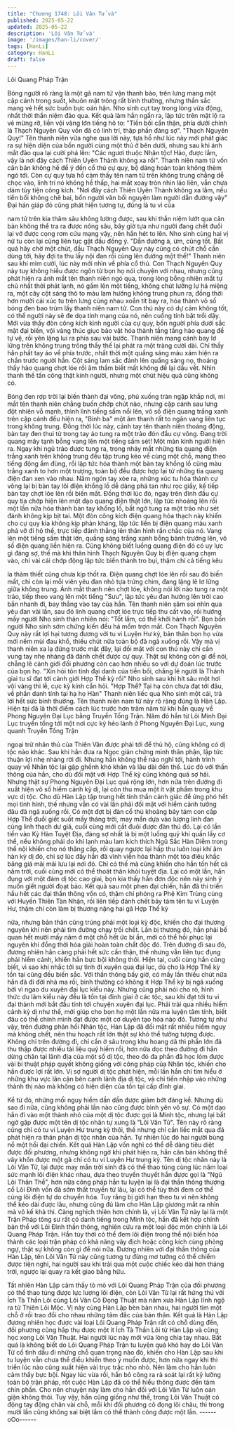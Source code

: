 ```yaml
---
title: "Chương 1748: Lôi Vân Tử và"
published: 2025-05-22
updated: 2025-05-22
description: 'Lôi Vân Tử và'
image: '/images/han-li/cover/'
tags: [HanLi]
category: HanLi
draft: false
---
```


Lôi Quang Pháp Trận

Bóng người rõ ràng là một gã nam tử vận thanh bào, trên lưng
mang một cặp cánh trong suốt, khuôn mặt trông rất bình thường,
nhưng thần sắc mang vẻ hết sức buồn bực oán hận.
Nho sinh cụt tay trong lòng vừa động, nhất thời thần niệm đảo
qua.
Kết quả làm hắn ngẩn ra, lập tức trên mặt lộ ra vẻ mừng rỡ, liền
vội vàng lớn tiếng hô to:
"Tiền bối cẩn thận, phía dưới chính là Thạch Nguyên Quy vốn đã
có linh trí, thập phần đáng sợ".
"Thạch Nguyên Quy!" Tên thanh niên vừa nghe qua lời này, tựa
hồ như lúc này mới phát giác ra sự hiện diện của bốn người cùng
một thú ở bên dưới, nhưng sau khi ánh mắt đảo qua lại cười phá
lên:
"Các ngươi thuộc Nhân tộc! Hảo, được lắm, vậy là nơi đây cách
Thiên Uyên Thành không xa rồi".
Thanh niên nam tử vốn căn bản không hề để ý đến cổ thú cự quy,
bộ dáng hoàn toàn không thèm ngó tới.
Còn cự quy tựa hồ cảm thấy tên nam tử trên không trung chẳng
dễ chọc vào, linh trí nó không hề thấp, hai mắt xoay tròn nhìn láo
liên, vẫn chưa dám tùy tiện công kích.
"Nơi đây cách Thiên Uyên Thành không xa lắm, nếu tiền bối
không chê bai, bốn người vãn bối nguyện làm người dẫn đường
vậy" Đại hán giáp đỏ cũng phát hiện tương tự, đúng là tu vi của

nam tử trên kia thâm sâu không lường được, sau khi thần niệm
lướt qua căn bản không thể tra ra được nông sâu, bây giờ tựa
như người đang chết đuối lại vớ được cọng rơm cứu mạng vậy,
nên hắn hét to lên.
Nho sinh cùng hai vị nữ tu còn lại cũng liên tục gật đầu đồng ý.
"Dẫn đường à, ừm, cũng tốt. Bất quá hãy chờ một chút, đầu
Thạch Nguyên Quy này cũng có chút chỗ cần dùng tới, hãy đợi ta
thu lấy nội đan rồi cùng lên đường một thể!" Thanh niên sau khi
mỉm cười, lúc này mới nhìn về phía cổ thú.
Con Thạch Nguyên Quy này tuy không hiểu được ngôn từ bọn họ
nói chuyện với nhau, nhưng cũng phát hiện ra ánh mắt tên thanh
niên ngó qua, trong lòng bỗng nhiên mất tự chủ nhất thời phát
lạnh, nó gầm lên một tiếng, không chút lưỡng lự há miệng ra, một
cây cột sáng thô to màu lam hướng không trung phun ra, đồng
thời hơn mười cái xúc tu trên lưng cùng nhau xoắn tít bay ra, hóa
thành vô số bóng đen bao trùm lấy thanh niên nam tử.
Con thú này có dự cảm không tốt, có thể người này sẽ đe dọa
tính mạng của nó, nên cuồng tính bật trổi dậy.
Mới vừa thấy đòn công kích kinh người của cự quy, bốn người
phía dưới sắc mặt đại biến, vội vàng thúc giục bảo vật hóa thành
tầng tầng hào quang để tự vệ, rồi yên lặng lui ra phía sau vài
bước.
Thanh niên mang cánh bay lơ lững trên không trung trông thấy
thế lại phát ra một tràng cười dài.
Chỉ thấy hắn phất tay áo về phía trước, nhất thời một quầng sáng
màu xám hiện ra chắn trước người hắn.
Cột sáng lam sắc đánh lên quầng sáng nọ, thoáng thấy hào
quang chợt lóe rồi âm thầm biết mất không để lại dấu vết.
Nhìn thanh thế tấn công thật kinh người, nhưng một chút hiệu quả
cũng không có.

Bóng đen rợp trời lại biến thành đại võng, phủ xuống tràn ngập
khắp nơi, mí mắt tên thanh niên chẳng buồn chớp chút nào,
nhưng cặp cánh sau lưng đột nhiên vỗ mạnh, thình lình tiếng sấm
nổi lên, vô số điện quang trắng xanh trên cặp cánh đều hiện ra,
"Binh ba" một âm thanh rất to ngân vang liên tục trong không
trung.
Đồng thời lúc này, cánh tay tên thanh niên thoáng động, bàn tay
đen thui từ trong tay áo tung ra một trảo đón đầu cự võng.
Đang trời quang mây tạnh bỗng vang lên một tiếng sấm sét!
Một màn kinh người hiện ra.
Ngay khi ngũ trảo được tung ra, trong nháy mắt những tia quang
điện trắng xanh trên không trung đều tập trung kéo về cùng một
chỗ, mang theo tiếng động ầm đùng, rồi lập tức hóa thành một
bàn tay khổng lồ cũng màu trắng xanh to hơn một trượng, toàn bộ
đều được hợp lại từ những tia quang điện đan xen vào nhau.
Năm ngón tay xòe ra, những xúc tu hóa thành cự võng lại bị bàn
tay lôi điện khổng lồ dễ dàng phá tan như rọc giấy, kế tiếp bàn tay
chợt lóe lên rồi biến mất.
Đồng thời lúc đó, ngay trên đỉnh đầu cự quy tia chớp hiện lên một
đạo quang điện thật lớn, lập tức nhoáng lên rồi một lần nữa hóa
thành bàn tay khổng lồ, bất ngờ tung ra một trảo như sét đánh
không kịp bịt tai.
Một đòn công kích điện quang hỏa thạch này khiến cho cự quy
kia không kịp phản kháng, lập tức liền bị điện quang màu xanh
phá vỡ đi hộ thể, trực tiếp đánh thẳng lên thân hình rắn chắc của
nó.
Vang lên một tiếng sấm thật lớn, quầng sáng trắng xanh bỗng
bành trướng lên, vô số điện quang liền hiện ra.
Cũng không biết luồng quang điện đó có uy lực gì đáng sợ, thế
mà khi thân hình Thạch Nguyên Quy bị điện quang chạm vào, chỉ
vài cái chớp động lập tức biến thành tro bụi, thậm chí cả tiếng kêu

la thảm thiết cũng chưa kịp thốt ra.
Điện quang chợt lóe lên rồi sau đó biến mất, chỉ còn lại mỗi viên
yêu đan nhỏ tựa trứng chim, đang lặng lẽ lơ lững giữa không
trung.
Ánh mắt thanh nên chợt lóe, không nói lời nào tung ra một trảo,
tiếp theo vang lên một tiếng "Sưu", lập tức yêu đan hướng lên trời
cao bắn nhanh đi, bay thẳng vào tay của hắn.
Tên thanh niên săm soi nhìn qua yêu đan vài lần, sau đó linh
quang chợt lóe trực tiếp thu cất vào, rồi hướng mấy người Nho
sinh thản nhiên nói: "Tốt lắm, có thể khởi hành rồi".
Bọn bốn người Nho sinh sớm chứng kiến đều há mồm trợn mắt.
Con Thạch Nguyên Quy này rất lợi hại tương đương với tu vi
Luyện Hư kỳ, bản thân bọn họ vừa mới nếm mùi đau khổ, thiếu
chút nữa toàn bộ đã ngã xuống rồi. Vậy mà vị thanh niên xa lạ
đứng trước mặt đây, lại đối mặt với con thú này chỉ cần vung tay
nhẹ nhàng đã đánh chết được cự quy.
Thật sự không còn gì để nói, chẳng lẽ cảnh giới đối phương còn
cao hơn nhiều so với dự đoán lúc trước của bọn họ.
"Xin hỏi tôn tính đại danh của tiền bối, chẳng lẽ người là Thánh
giai tu sĩ đạt tới cảnh giới Hợp Thể kỳ rồi" Nho sinh sau khi hít sâu
một hơi vội vàng thi lễ, cực kỳ kính cẩn hỏi.
"Hợp Thể? Tại hạ còn chưa đạt tới đâu, về phần danh tính tại hạ
họ Hàn" Thanh niên liếc qua Nho sinh một cái, trả lời hết sức bình
thường.
Tên thanh niên nam tử này rõ ràng đúng là Hàn Lập.
Hiện tại đã là thời điểm cách lúc trước hơn trăm năm từ khi hắn
quay về Phong Nguyên Đại Lục bằng Truyền Tống Trận.
Năm đó hắn từ Lôi Minh Đại Lục truyền tống tới một nơi cực kỳ
hẻo lánh ở Phong Nguyên Đại Lục, xung quanh Truyền Tống Trận

ngoại trừ nhân thủ của Thiên Vân được phái tới để thủ hộ, cũng
không có dị tộc nào khác.
Sau khi hắn đưa ra Ngọc giản chứng minh thân phận, lập tức
thuận lợi nhẹ nhàng rời đi.
Nhưng hắn không thể nào nghĩ tới, hành trình quay về Nhân tộc
lại gập ghềnh khó khăn và lâu dài đến thế.
Lúc đó với thần thông của hắn, cho dù đối mặt với Hợp Thể kỳ
cũng không quá sợ hãi.
Nhưng thật sự Phong Nguyên Đại Lục quá rộng lớn, hơn nữa trên
đường đi xuất hiện vô số hiểm cảnh kỳ dị, lại còn thu mua một ít
vật phẩm trong khu vực dị tộc.
Cho dù Hàn Lập tập trung hết tinh thần cảnh giác để ứng phó hết
mọi tình hình, thế nhưng vẫn có vài lần phải đối mặt với hiểm
cảnh tưởng đâu đã ngã xuống rồi.
Có một đợt bị đàn cổ thú khoảng bảy tám con cấp Hợp Thể đuổi
giết suốt mấy tháng trời, may mắn dựa vào lượng linh đan cùng
linh thạch dư giã, cuối cùng mới cắt đuôi được đàn thú đó. Lại có
lần tiến vào Kỳ Hàn Tuyệt Địa, đáng sợ nhất là bị một luồng quỷ
khí quấn lấy cơ thể, nếu không phải do khí lạnh màu lam kích
thích Ngũ Sắc Hàn Diễm trong thể nội khiến cho nó thăng cấp, rồi
quay ngược lại hấp thu luôn loại khí âm hàn kỳ dị đó, chỉ sợ lúc
đấy hắn đã vĩnh viễn hóa thành một tòa điêu khắc băng giá mãi
mãi lưu lại nơi đó.
Chỉ có thế mà cũng khiến cho hắn tốn hết cả năm trời, cuối cùng
mới có thể thoát thân khỏi tuyệt địa.
Lại có một lần, hắn đụng với một đám dị tộc cao giai, bọn kia thấy
hắn đơn độc nên nãy sinh ý muốn giết người đoạt bảo.
Kết quả sau một phen đại chiến, hắn đã thi triển hầu hết các đại
thần thông vốn có, thậm chí phóng ra Phệ Kim Trùng cùng với
Huyền Thiên Tàn Nhận, rồi liên tiếp đánh chết bảy tám tên tu vi
Luyện Hư, thậm chí còn làm bị thương nặng hai gã Hợp Thể kỳ

nữa, nhưng bản thân cũng trúng phải một loại kỳ độc, khiến cho
đại thương nguyên khí nên phải tìm đường chạy trối chết.
Lần bị thương đó, hắn phải bế quan hết mười mấy năm ở một
chỗ hết ức bí ẩn, mới có thể hồi phục lại nguyên khí đồng thời
hóa giải hoàn toàn chất độc đó.
Trên đường đi sau đó, đương nhiên hắn càng phải hết sức cẩn
thận, thế nhưng vẫn liên tục đụng phải hiểm cảnh, khiến hắn bực
bội không thôi.
Hiện tại, cuối cùng hắn cũng biết, vì sao khi nhắc tới sự tình đi
xuyên qua đại lục, dù cho là Hợp Thể kỳ tồn tại cũng đều biến
sắc.
Với thần thông bấy giờ, có mấy lần thiếu chút nữa hắn đã đi đời
nhà ma rồi, bình thường có không ít Hợp Thể kỳ bị ngã xuống bởi
vì ngao du xuyên đại lục kiểu này.
Nhưng cũng phải nói cho rõ, hình thức du lãm kiểu này đều là tồn
tại đỉnh giai ở các tộc, sau khi đạt tới tu vi đại thành mới bắt đầu
tính tới chuyện xuyên đại lục. Phải trải qua nhiều hiểm cảnh kỳ dị
như thế, mới giúp cho bọn họ một lần nữa ma luyện tâm tính, biết
đâu có thể chính mình đạt được một cơ duyên tạo hóa nào đó.
Tương tự như vậy, trên đường phản hồi Nhân tộc, Hàn Lập đã đối
mặt rất nhiều hiểm nguy mà không chết, nên thu hoạch rất lớn
thật sự khó thể tưởng tượng được.
Không chỉ trên đường đi, chỉ cần ở sâu trong khu hoang dã thì
phần lớn đã thu thập được nhiều tài liệu quý hiếm rồi, hơn nữa
dọc theo đường đi hắn dừng chân tại lãnh địa của một số dị tộc,
theo đó đa phần đã học lóm được vài bí thuật pháp quyết không
giống với công pháp của Nhân tộc, khiến cho hắn được lợi rất
lớn.
Vị sợ người dị tộc phát hiện, mỗi lần hắn chỉ tìm hiểu ở những
khu vực lân cận bên cạnh lãnh địa dị tộc, và chỉ tiến nhập vào
những thành thị nào mà không có hiện diện của tồn tại cấp đỉnh
giai.

Kể từ đó, những mối nguy hiểm dần dần được giảm bớt đáng kể.
Nhưng dù sao đi nữa, cũng không phải lần nào cũng được bình
yên vô sự. Có một dạo hắn đi vào một thành nhỏ của một dị tộc
được gọi là Minh tộc, nhưng lại bất ngờ gặp được một tên dị tộc
nhân tự xưng là "Lôi Vân Tử".
Tên này rõ ràng cũng chỉ có tu vi Luyện Hư trung kỳ thôi, thế
nhưng chỉ cần liếc mắt qua đã phát hiện ra thân phận dị tộc nhân
của hắn.
Tự nhiên lúc đó hai người bùng nổ một hồi đại chiến.
Kết quả Hàn Lập vốn nghĩ có thể dễ dàng tiêu diệt được đối
phương, nhưng không ngờ khi phát hiện ra, hắn căn bản không
thể vây khốn được một gã chỉ có tu vi Luyện Hư trung kỳ.
Tên dị tộc nhân này là Lôi Vân Tử, lại được may mắn trời sinh đã
có thể thao túng cùng lúc năm loại sức mạnh lôi điện khác nhau,
dựa theo truyền thuyết hắn được gọi là "Ngũ Lôi Thân Thể", hơn
nữa công pháp hắn tu luyện lại là đại thần thông thượng cổ Lôi
Đình vốn đã sớm thất truyền từ lâu, lại có thể tùy thời đem cơ thể
cùng lôi điện tự do chuyển hóa. Tuy rằng bị giới hạn theo tu vi nên
không thể kéo dài được lâu, nhưng cũng đủ làm cho Hàn Lập
giương mắt ra nhìn mà vô kế khả thi.
Càng nghịch thiên hơn chính là, vị Lôi Vân Tử này lại là một Trận
Pháp tông sư rất có danh tiếng trong Minh tộc, hắn đã kết hợp
chính bản thể với Lôi Đình thần thông, nghiên cứu ra một loại độc
môn chính là Lôi Quang Pháp Trận. Hắn tùy thời có thể đem lôi
điện trong thể nội biến hóa thành các loại trận pháp có khả năng
vây địch hoặc công kích cùng phòng ngự, thật sự không còn gì để
nói nữa.
Đương nhiên với đại thần thông của Hàn Lập, tên Lôi Vân Tử này
cũng tương tự đừng mơ tưởng có thể chiếm được tiện nghi, hai
người sau khi trải qua một cuộc chiếc kéo dài hơn tháng trời,
ngược lại quay ra kết giao bằng hữu.

Tất nhiên Hàn Lập cảm thấy tò mò với Lôi Quang Pháp Trận của
đối phương có thể thao túng được lực lượng lôi điện, còn Lôi Vân
Tử lại rất hứng thú với Ích Tà Thần Lôi cùng Lôi Văn Cô Đọng
Thuật mà năm xưa Hàn Lập lĩnh ngộ ra từ Thiên Lôi Mộc.
Vị này cùng Hàn Lập bèn bàn nhau, hai người tìm một chỗ ở rồi
trao đổi cho nhau những tâm đắc của bản thân.
Kết quả là Hàn Lập đương nhiên học được vài loại Lôi Quang
Pháp Trận rất có chỗ dùng đến, đối phương cũng hấp thụ được
một ít Ích Tà Thần Lôi từ Hàn Lập và cũng học xong Lôi Văn
Thuật.
Hai người lúc này mới vừa lòng chia tay nhau.
Bất quá là không biết do Lôi Quang Pháp Trận tu luyện quá khó
hay do Lôi Vân Tử cố tình dấu đi những chỗ quan trọng nào đó,
khiến cho Hàn Lập sau khi tu luyện vẫn chưa thể điều khiển theo
ý muốn được, hơn nữa ngay khi thi triển lúc nào cũng xuất hiện
vài trục trặc nho nhỏ.
Nên làm cho hắn luôn cảm thấy bực bội.
Ngay lúc vừa rồi, hắn bỏ công ra rà soát lại rất kỹ lưỡng toàn bộ
trận pháp, rốt cuộc Hàn Lập đã có thể hiểu thông được đến tám
chín phần.
Cho nên chuyện này làm cho hắn đối với Lôi Vân Tử luôn oán
giận không thôi.
Tuy vậy, hắn cũng giống như thế, trong Lôi Văn Thuật có động tay
động chân vài chỗ, mỗi khi đối phương cô đọng lôi châu, thì trong
mười lần cũng không sai biệt lắm có thể thành công được một
lần.
------oOo------

